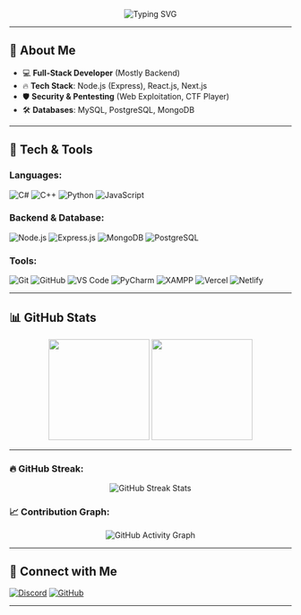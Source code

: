 <div align="center">
  <img src="https://readme-typing-svg.herokuapp.com?font=Fira+Code&weight=600&size=32&pause=1000&color=F39C12&center=true&vCenter=true&width=800&lines=Welcome+to+My+GitHub!;Software+Developer+%7C+Cybersecurity+Enthusiast;AI+%26+Machine+Learning+Explorer;Coding+is+an+Art!+🎨" alt="Typing SVG" />
</div>


---

## 👋 About Me
- 💻 **Full-Stack Developer** (Mostly Backend)
- 🔥 **Tech Stack**: Node.js (Express), React.js, Next.js
- 🛡️ **Security & Pentesting** (Web Exploitation, CTF Player)
- 🛠️ **Databases**: MySQL, PostgreSQL, MongoDB

---

## 🔧 Tech & Tools
### Languages:
![C#](https://img.shields.io/badge/-C%23-239120?style=for-the-badge&logo=csharp&logoColor=white)
![C++](https://img.shields.io/badge/-C++-00599C?style=for-the-badge&logo=cplusplus&logoColor=white)
![Python](https://img.shields.io/badge/-Python-3776AB?style=for-the-badge&logo=python&logoColor=white)
![JavaScript](https://img.shields.io/badge/-JavaScript-F7DF1E?style=for-the-badge&logo=javascript&logoColor=black)

### Backend & Database:
![Node.js](https://img.shields.io/badge/-Node.js-339933?style=for-the-badge&logo=node.js&logoColor=white)
![Express.js](https://img.shields.io/badge/-Express.js-000000?style=for-the-badge&logo=express&logoColor=white)
![MongoDB](https://img.shields.io/badge/-MongoDB-47A248?style=for-the-badge&logo=mongodb&logoColor=white)
![PostgreSQL](https://img.shields.io/badge/-PostgreSQL-336791?style=for-the-badge&logo=postgresql&logoColor=white)

### Tools:
![Git](https://img.shields.io/badge/-Git-F05032?style=for-the-badge&logo=git&logoColor=white)
![GitHub](https://img.shields.io/badge/-GitHub-181717?style=for-the-badge&logo=github&logoColor=white)
![VS Code](https://img.shields.io/badge/-VS%20Code-007ACC?style=for-the-badge&logo=visual-studio-code&logoColor=white)
![PyCharm](https://img.shields.io/badge/-PyCharm-000000?style=for-the-badge&logo=pycharm&logoColor=white)
![XAMPP](https://img.shields.io/badge/-XAMPP-FB7A24?style=for-the-badge&logo=xampp&logoColor=white)
![Vercel](https://img.shields.io/badge/-Vercel-000000?style=for-the-badge&logo=vercel&logoColor=white)
![Netlify](https://img.shields.io/badge/-Netlify-00C7B7?style=for-the-badge&logo=netlify&logoColor=white)

---

## 📊 GitHub Stats
<div align="center">
  <img height="180em" src="https://github-readme-stats.vercel.app/api?username=EncryptedScripts&show_icons=true&theme=dark&include_all_commits=true&count_private=true"/>
  <img height="180em" src="https://github-readme-stats.vercel.app/api/top-langs/?username=EncryptedScripts&layout=compact&langs_count=8&theme=dark"/>
</div>

---

### 🔥 GitHub Streak:
<p align="center">
  <img src="https://github-readme-streak-stats.herokuapp.com/?user=EncryptedScripts&theme=react&hide_border=true" alt="GitHub Streak Stats" />
</p>


### 📈 Contribution Graph:
<p align="center">
  <img src="https://github-readme-activity-graph.vercel.app/graph?username=EncryptedScripts&theme=react-dark&hide_border=true&area=true" alt="GitHub Activity Graph" />
</p>

---

## 🔗 Connect with Me
[![Discord](https://img.shields.io/badge/Discord-7289DA?style=for-the-badge&logo=discord&logoColor=white)](https://discordapp.com/users/encryptedscripts)
[![GitHub](https://img.shields.io/badge/GitHub-181717?style=for-the-badge&logo=github&logoColor=white)](https://github.com/EncryptedScripts)

---
